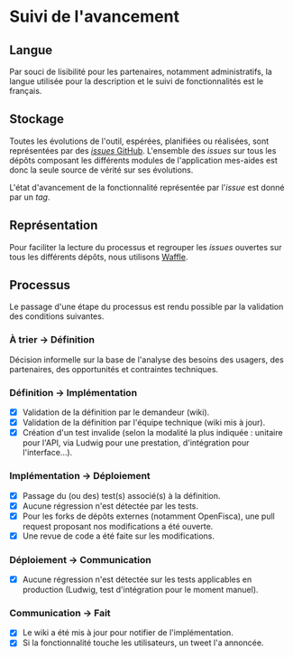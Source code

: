 Suivi de l'avancement
=====================

Langue
------

Par souci de lisibilité pour les partenaires, notamment administratifs, la langue utilisée pour la description et le suivi de fonctionnalités est le français.


Stockage
--------

Toutes les évolutions de l'outil, espérées, planifiées ou réalisées, sont représentées par des [_issues_ GitHub](https://help.github.com/articles/about-issues/). L'ensemble des _issues_ sur tous les dépôts composant les différents modules de l'application mes-aides est donc la seule source de vérité sur ses évolutions.

L'état d'avancement de la fonctionnalité représentée par l'_issue_ est donné par un _tag_.


Représentation
--------------

Pour faciliter la lecture du processus et regrouper les _issues_ ouvertes sur tous les différents dépôts, nous utilisons [Waffle](https://waffle.io/sgmap/mes-aides-api).


Processus
---------

Le passage d'une étape du processus est rendu possible par la validation des conditions suivantes.

### À trier → Définition

Décision informelle sur la base de l'analyse des besoins des usagers, des partenaires, des opportunités et contraintes techniques.

### Définition → Implémentation

- [x] Validation de la définition par le demandeur (wiki).
- [x] Validation de la définition par l'équipe technique (wiki mis à jour).
- [x] Création d'un test invalide (selon la modalité la plus indiquée : unitaire pour l'API, via Ludwig pour une prestation, d'intégration pour l'interface…).

### Implémentation → Déploiement

- [x] Passage du (ou des) test(s) associé(s) à la définition.
- [x] Aucune régression n'est détectée par les tests.
- [x] Pour les forks de dépôts externes (notamment OpenFisca), une pull request proposant nos modifications a été ouverte.
- [x] Une revue de code a été faite sur les modifications.

### Déploiement → Communication

- [x] Aucune régression n'est détectée sur les tests applicables en production (Ludwig, test d'intégration pour le moment manuel).

### Communication → Fait

- [x] Le wiki a été mis à jour pour notifier de l'implémentation.
- [x] Si la fonctionnalité touche les utilisateurs, un tweet l'a annoncée.
